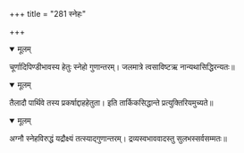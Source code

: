 +++
title = "281 स्नेहः"

+++


<details open><summary>मूलम्</summary>

चूर्णादिपिण्डीभावस्य हेतुः स्नेहो गुणान्तरम्। जलमात्रे त्वसाविष्टऋ नान्यथासिद्धिरन्यतः॥
</details>



<details open><summary>मूलम्</summary>

तैलादौ पार्थिवे तस्य प्रकर्षाद्दाहहेतुता। इति तार्किकसिद्धान्ते प्रत्युक्तिरियमुच्यते॥
</details>



<details open><summary>मूलम्</summary>

अग्नौ स्नेहविरुद्धं यद्रौक्ष्यं तत्स्याद्गुणान्तरम्। द्रव्यस्वभाववादस्तु सुलभस्सर्वसम्मतः॥
</details>

